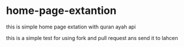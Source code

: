 # home-page-extantion
this is simple home page extation with quran ayah  api

this is a simple test for using fork and pull request ans send it to lahcen
